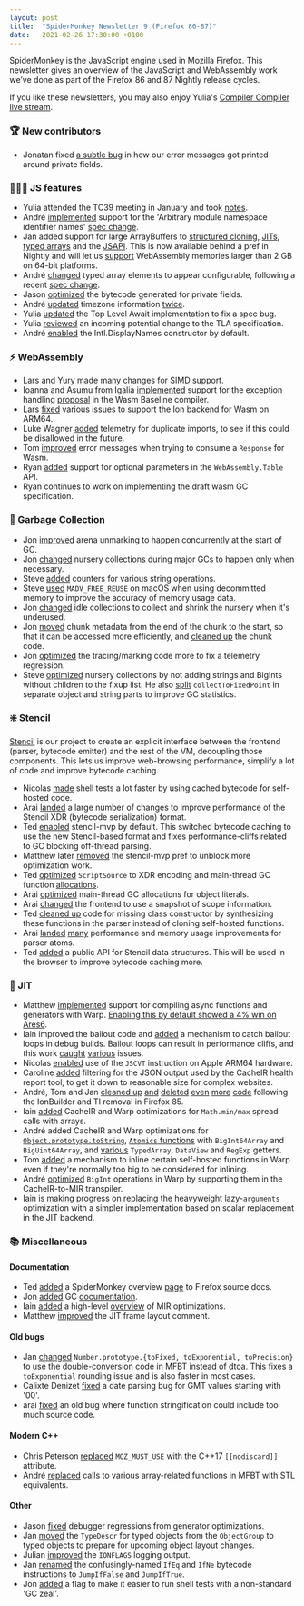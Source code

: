 ```yaml
---
layout: post
title:  "SpiderMonkey Newsletter 9 (Firefox 86-87)"
date:   2021-02-26 17:30:00 +0100
---
```

SpiderMonkey is the JavaScript engine used in Mozilla Firefox. This newsletter gives an overview of the JavaScript and WebAssembly work we’ve done as part of the Firefox 86 and 87 Nightly release cycles.

If you like these newsletters, you may also enjoy Yulia's [Compiler Compiler live stream](https://developer.mozilla.com/events/compiler-compiler-yulia-startsev/).


### 🏆 New contributors



*   Jonatan fixed [a subtle bug](https://bugzilla.mozilla.org/show_bug.cgi?id=1683784) in how our error messages got printed around private fields. 


### 👷🏽‍♀️ JS features



*   Yulia attended the TC39 meeting in January and took [notes](https://github.com/codehag/TC39-news/blob/master/meetings/2021/tc39-01-2021.md).
*   André [implemented](https://bugzilla.mozilla.org/show_bug.cgi?id=1670044) support for the 'Arbitrary module namespace identifier names' [spec change](https://github.com/tc39/ecma262/pull/2154).
*   Jan added support for large ArrayBuffers to [structured cloning](https://bugzilla.mozilla.org/show_bug.cgi?id=1686445), [JITs](https://bugzilla.mozilla.org/show_bug.cgi?id=1687441), [typed arrays](https://bugzilla.mozilla.org/show_bug.cgi?id=1686936) and the [JSAPI](https://bugzilla.mozilla.org/show_bug.cgi?id=1674777). This is now available behind a pref in Nightly and will let us [support](https://bugzilla.mozilla.org/show_bug.cgi?id=1673619) WebAssembly memories larger than 2 GB on 64-bit platforms.
*   André [changed](https://bugzilla.mozilla.org/show_bug.cgi?id=1672862) typed array elements to appear configurable, following a recent [spec change](https://github.com/tc39/ecma262/pull/2164).
*   Jason [optimized](https://bugzilla.mozilla.org/show_bug.cgi?id=1683746) the bytecode generated for private fields.
*   André [updated](https://bugzilla.mozilla.org/show_bug.cgi?id=1685481) timezone information [twice](https://bugzilla.mozilla.org/show_bug.cgi?id=1689294).
*   Yulia [updated](https://bugzilla.mozilla.org/show_bug.cgi?id=1689499) the Top Level Await implementation to fix a spec bug.
*   Yulia [reviewed](https://bugzilla.mozilla.org/show_bug.cgi?id=1693261) an incoming potential change to the TLA specification.
*   André [enabled](https://bugzilla.mozilla.org/show_bug.cgi?id=1654116) the Intl.DisplayNames constructor by default.


### ⚡ WebAssembly



*   Lars and Yury [made](https://bugzilla.mozilla.org/show_bug.cgi?id=1625130) many changes for SIMD support.
*   Ioanna and Asumu from Igalia [implemented](https://bugzilla.mozilla.org/show_bug.cgi?id=1335652) support for the exception handling [proposal](https://github.com/WebAssembly/exception-handling) in the Wasm Baseline compiler.
*   Lars [fixed](https://bugzilla.mozilla.org/show_bug.cgi?id=1678542) various issues to support the Ion backend for Wasm on ARM64.
*   Luke Wagner [added](https://bugzilla.mozilla.org/show_bug.cgi?id=1647791) telemetry for duplicate imports, to see if this could be disallowed in the future.
*   Tom [improved](https://bugzilla.mozilla.org/show_bug.cgi?id=1687063) error messages when trying to consume a `Response` for Wasm.
*   Ryan [added](https://bugzilla.mozilla.org/show_bug.cgi?id=1686755) support for optional parameters in the `WebAssembly.Table` API.
*   Ryan continues to work on implementing the draft wasm GC specification.


### 🧹 Garbage Collection



*   Jon [improved](https://bugzilla.mozilla.org/show_bug.cgi?id=1677765) arena unmarking to happen concurrently at the start of GC.
*   Jon [changed](https://bugzilla.mozilla.org/show_bug.cgi?id=1681533) nursery collections during major GCs to happen only when necessary.
*   Steve [added](https://bugzilla.mozilla.org/show_bug.cgi?id=1658866) counters for various string operations.
*   Steve [used](https://bugzilla.mozilla.org/show_bug.cgi?id=1682947) `MADV_FREE_REUSE` on macOS when using decommitted memory to improve the accuracy of memory usage data.
*   Jon [changed](https://bugzilla.mozilla.org/show_bug.cgi?id=1685128) idle collections to collect and shrink the nursery when it's underused.
*   Jon [moved](https://bugzilla.mozilla.org/show_bug.cgi?id=1686219) chunk metadata from the end of the chunk to the start, so that it can be accessed more efficiently, and [cleaned up](https://bugzilla.mozilla.org/show_bug.cgi?id=1687956) the chunk code.
*   Jon [optimized](https://bugzilla.mozilla.org/show_bug.cgi?id=1689394) the tracing/marking code more to fix a telemetry regression.
*   Steve [optimized](https://bugzilla.mozilla.org/show_bug.cgi?id=1691361) nursery collections by not adding strings and BigInts without children to the fixup list. He also [split](https://bugzilla.mozilla.org/show_bug.cgi?id=1692359) `collectToFixedPoint` in separate object and string parts to improve GC statistics.


### ❇️ Stencil

[Stencil](https://bugzilla.mozilla.org/show_bug.cgi?id=1601332) is our project to create an explicit interface between the frontend (parser, bytecode emitter) and the rest of the VM, decoupling those components. This lets us improve web-browsing performance, simplify a lot of code and improve bytecode caching.



*   Nicolas [made](https://bugzilla.mozilla.org/show_bug.cgi?id=1668361#c4) shell tests a lot faster by using cached bytecode for self-hosted code.
*   Arai [landed](https://bugzilla.mozilla.org/show_bug.cgi?id=1674306) a large number of changes to improve performance of the Stencil XDR (bytecode serialization) format.
*   Ted [enabled](https://bugzilla.mozilla.org/show_bug.cgi?id=1667804) stencil-mvp by default. This switched bytecode caching to use the new Stencil-based format and fixes performance-cliffs related to GC blocking off-thread parsing.
*   Matthew later [removed](https://bugzilla.mozilla.org/show_bug.cgi?id=1690115) the stencil-mvp pref to unblock more optimization work.
*   Ted [optimized](https://bugzilla.mozilla.org/show_bug.cgi?id=1687338) `ScriptSource` to XDR encoding and main-thread GC function [allocations](https://bugzilla.mozilla.org/show_bug.cgi?id=1687602).
*   Arai [optimized](https://bugzilla.mozilla.org/show_bug.cgi?id=1688534) main-thread GC allocations for object literals.
*   Arai [changed](https://bugzilla.mozilla.org/show_bug.cgi?id=1660275) the frontend to use a snapshot of scope information.
*   Ted [cleaned up](https://bugzilla.mozilla.org/show_bug.cgi?id=1690943) code for missing class constructor by synthesizing these functions in the parser instead of cloning self-hosted functions.
*   Arai [landed](https://bugzilla.mozilla.org/show_bug.cgi?id=1689892) [many](https://bugzilla.mozilla.org/show_bug.cgi?id=1687428) performance and memory usage improvements for parser atoms.
*   Ted [added](https://bugzilla.mozilla.org/show_bug.cgi?id=1691612) a public API for Stencil data structures. This will be used in the browser to improve bytecode caching more.


### 🚀 JIT



*   Matthew [implemented](https://bugzilla.mozilla.org/show_bug.cgi?id=1680602) support for compiling async functions and generators with Warp. [Enabling this by default showed a 4% win on Ares6](https://bugzilla.mozilla.org/show_bug.cgi?id=1682623#c5).
*   Iain improved the bailout code and [added](https://bugzilla.mozilla.org/show_bug.cgi?id=1673497) a mechanism to catch bailout loops in debug builds. Bailout loops can result in performance cliffs, and this work [caught](https://bugzilla.mozilla.org/show_bug.cgi?id=1686207) [various](https://bugzilla.mozilla.org/show_bug.cgi?id=1687672) issues.
*   Nicolas [enabled](https://bugzilla.mozilla.org/show_bug.cgi?id=1679922) use of the `JSCVT` instruction on Apple ARM64 hardware.
*   Caroline [added](https://bugzilla.mozilla.org/show_bug.cgi?id=1672787) filtering for the JSON output used by the CacheIR health report tool, to get it down to reasonable size for complex websites. 
*   André, Tom and Jan [cleaned up](https://bugzilla.mozilla.org/show_bug.cgi?id=1682767) [and](https://bugzilla.mozilla.org/show_bug.cgi?id=1687255) [deleted](https://bugzilla.mozilla.org/show_bug.cgi?id=1686692) [even](https://bugzilla.mozilla.org/show_bug.cgi?id=1689990) [more](https://bugzilla.mozilla.org/show_bug.cgi?id=1657367) [code](https://bugzilla.mozilla.org/show_bug.cgi?id=1683093) following the IonBuilder and TI removal in Firefox 85.
*   Iain [added](https://bugzilla.mozilla.org/show_bug.cgi?id=1674143) CacheIR and Warp optimizations for `Math.min/max` spread calls with arrays.
*   André added CacheIR and Warp optimizations for [`Object.prototype.toString`](https://bugzilla.mozilla.org/show_bug.cgi?id=1687229), [`Atomics` functions](https://bugzilla.mozilla.org/show_bug.cgi?id=1638295) with `BigInt64Array` and `BigUint64Array`, and [various](https://bugzilla.mozilla.org/show_bug.cgi?id=1692517) `TypedArray`, `DataView` and `RegExp` getters.
*   Tom [added](https://bugzilla.mozilla.org/show_bug.cgi?id=1666009) a mechanism to inline certain self-hosted functions in Warp even if they're normally too big to be considered for inlining.
*   André [optimized](https://bugzilla.mozilla.org/show_bug.cgi?id=1679750) `BigInt` operations in Warp by supporting them in the CacheIR-to-MIR transpiler.
*   Iain is [making](https://bugzilla.mozilla.org/show_bug.cgi?id=1688033) progress on replacing the heavyweight lazy-`arguments` optimization with a simpler implementation based on scalar replacement in the JIT backend.


### 📚 Miscellaneous


#### Documentation



* Ted [added](https://bugzilla.mozilla.org/show_bug.cgi?id=1685958) a SpiderMonkey overview [page](https://firefox-source-docs.mozilla.org/js/index.html) to Firefox source docs.
* Jon [added](https://bugzilla.mozilla.org/show_bug.cgi?id=1686772) GC [documentation](https://firefox-source-docs.mozilla.org/js/gc.html).
* Iain [added](https://bugzilla.mozilla.org/show_bug.cgi?id=1690092) a high-level [overview](https://firefox-source-docs.mozilla.org/js/MIR-optimizations/index.html) of MIR optimizations.
* Matthew [improved](https://bugzilla.mozilla.org/show_bug.cgi?id=1682846) the JIT frame layout comment.


#### Old bugs



*   Jan [changed](https://bugzilla.mozilla.org/show_bug.cgi?id=944846) `Number.prototype.{toFixed, toExponential, toPrecision}` to use the double-conversion code in MFBT instead of dtoa. This fixes a `toExponential` rounding issue and is also faster in most cases.
*   Calixte Denizet [fixed](https://bugzilla.mozilla.org/show_bug.cgi?id=1676708) a date parsing bug for GMT values starting with '00'.
*   arai [fixed](https://bugzilla.mozilla.org/show_bug.cgi?id=1579792) an old bug where function stringification could include too much source code.


#### Modern C++



*   Chris Peterson [replaced](https://bugzilla.mozilla.org/show_bug.cgi?id=1684092) `MOZ_MUST_USE` with the C++17 `[[nodiscard]]` attribute.
*   André [replaced](https://bugzilla.mozilla.org/show_bug.cgi?id=1687463) calls to various array-related functions in MFBT with STL equivalents.


#### Other



*   Jason [fixed](https://bugzilla.mozilla.org/show_bug.cgi?id=1671391) debugger regressions from generator optimizations.
*   Jan [moved](https://bugzilla.mozilla.org/show_bug.cgi?id=1693483) the `TypeDescr` for typed objects from the `ObjectGroup` to typed objects to prepare for upcoming object layout changes.
*   Julian [improved](https://bugzilla.mozilla.org/show_bug.cgi?id=1686658) the `IONFLAGS` logging output.
*   Jan [renamed](https://bugzilla.mozilla.org/show_bug.cgi?id=1592712) the confusingly-named `IfEq` and `IfNe` bytecode instructions to `JumpIfFalse` and `JumpIfTrue`.
*   Jon [added](https://bugzilla.mozilla.org/show_bug.cgi?id=1691004) a flag to make it easier to run shell tests with a non-standard 'GC zeal'.
